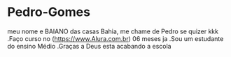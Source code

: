# Pedro-Gomes
meu nome e BAIANO das casas Bahia, me chame de Pedro se quizer kkk  .Faço curso no (https://www.Alura.com.br) 06 meses ja .Sou um estudante do ensino Médio  .Graças a Deus esta acabando a escola
